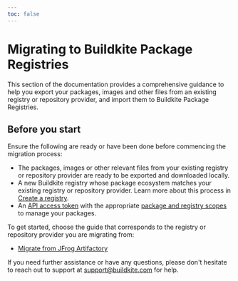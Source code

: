 ```yaml
---
toc: false
---
```


# Migrating to Buildkite Package Registries

This section of the documentation provides a comprehensive guidance to help you export your packages, images and other files from an existing registry or repository provider, and import them to Buildkite Package Registries.

## Before you start

Ensure the following are ready or have been done before commencing the migration process:

- The packages, images or other relevant files from your existing registry or repository provider are ready to be exported and downloaded locally.
- A new Buildkite registry whose package ecosystem matches your existing registry or repository provider. Learn more about this process in [Create a registry](/docs/package-registries/manage-registries#create-a-registry).
- An [API access token](https://buildkite.com/user/api-access-tokens) with the appropriate [package and registry scopes](/docs/apis/managing-api-tokens#token-scopes) to manage your packages.

To get started, choose the guide that corresponds to the registry or repository provider you are migrating from:

- [Migrate from JFrog Artifactory](/docs/package-registries/migration/from_jfrog_artifactory)

If you need further assistance or have any questions, please don't hesitate to reach out to support at support@buildkite.com for help.
